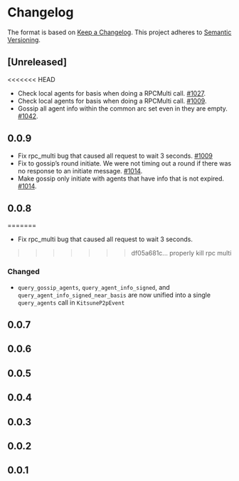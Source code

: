 # Changelog

The format is based on [Keep a Changelog](https://keepachangelog.com/en/1.0.0/). This project adheres to [Semantic Versioning](https://semver.org/spec/v2.0.0.html).

## \[Unreleased\]
<<<<<<< HEAD
- Check local agents for basis when doing a RPCMulti call. [#1027](https://github.com/holochain/holochain/pull/1027).
- Check local agents for basis when doing a RPCMulti call. [#1009](https://github.com/holochain/holochain/pull/1009).
- Gossip all agent info within the common arc set even in they are empty. [#1042](https://github.com/holochain/holochain/pull/1042).

## 0.0.9

- Fix rpc\_multi bug that caused all request to wait 3 seconds. [\#1009](https://github.com/holochain/holochain/pull/1009/)
- Fix to gossip’s round initiate. We were not timing out a round if there was no response to an initiate message. [\#1014](https://github.com/holochain/holochain/pull/1014).
- Make gossip only initiate with agents that have info that is not expired. [\#1014](https://github.com/holochain/holochain/pull/1014).

## 0.0.8
=======
- Fix rpc_multi bug that caused all request to wait 3 seconds.
>>>>>>> df05a681c... properly kill rpc multi

### Changed

- `query_gossip_agents`, `query_agent_info_signed`, and `query_agent_info_signed_near_basis` are now unified into a single `query_agents` call in `KitsuneP2pEvent`

## 0.0.7

## 0.0.6

## 0.0.5

## 0.0.4

## 0.0.3

## 0.0.2

## 0.0.1
